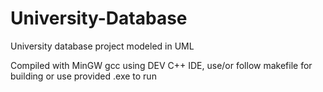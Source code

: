 # University-Database

University database project modeled in UML

Compiled with MinGW gcc using DEV C++ IDE, use/or follow makefile for building or use provided .exe to run
